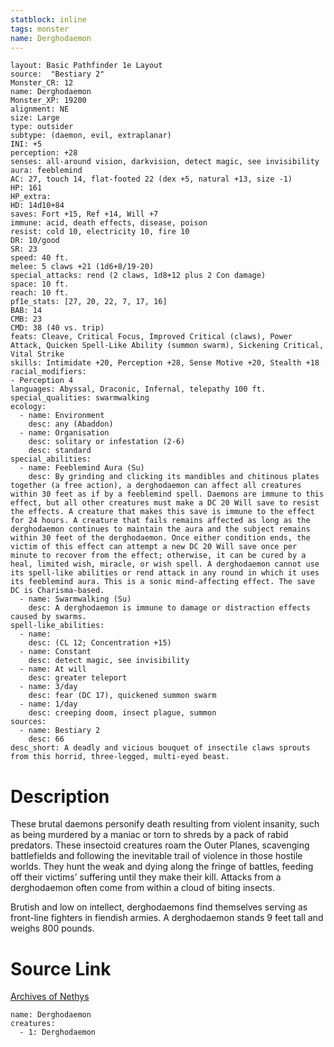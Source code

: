 ```yaml
---
statblock: inline
tags: monster
name: Derghodaemon
---
```

```statblock
layout: Basic Pathfinder 1e Layout
source:  "Bestiary 2"
Monster_CR: 12
name: Derghodaemon
Monster_XP: 19200
alignment: NE
size: Large
type: outsider
subtype: (daemon, evil, extraplanar)
INI: +5
perception: +28
senses: all-around vision, darkvision, detect magic, see invisibility
aura: feeblemind
AC: 27, touch 14, flat-footed 22 (dex +5, natural +13, size -1)
HP: 161
HP_extra: 
HD: 14d10+84
saves: Fort +15, Ref +14, Will +7
immune: acid, death effects, disease, poison
resist: cold 10, electricity 10, fire 10
DR: 10/good
SR: 23
speed: 40 ft.
melee: 5 claws +21 (1d6+8/19-20)
special_attacks: rend (2 claws, 1d8+12 plus 2 Con damage)
space: 10 ft.
reach: 10 ft.
pf1e_stats: [27, 20, 22, 7, 17, 16]
BAB: 14
CMB: 23
CMD: 38 (40 vs. trip)
feats: Cleave, Critical Focus, Improved Critical (claws), Power Attack, Quicken Spell-Like Ability (summon swarm), Sickening Critical, Vital Strike
skills: Intimidate +20, Perception +28, Sense Motive +20, Stealth +18
racial_modifiers:
- Perception 4
languages: Abyssal, Draconic, Infernal, telepathy 100 ft.
special_qualities: swarmwalking
ecology:
  - name: Environment
    desc: any (Abaddon)
  - name: Organisation
    desc: solitary or infestation (2-6)
    desc: standard
special_abilities:
  - name: Feeblemind Aura (Su)
    desc: By grinding and clicking its mandibles and chitinous plates together (a free action), a derghodaemon can affect all creatures within 30 feet as if by a feeblemind spell. Daemons are immune to this effect, but all other creatures must make a DC 20 Will save to resist the effects. A creature that makes this save is immune to the effect for 24 hours. A creature that fails remains affected as long as the derghodaemon continues to maintain the aura and the subject remains within 30 feet of the derghodaemon. Once either condition ends, the victim of this effect can attempt a new DC 20 Will save once per minute to recover from the effect; otherwise, it can be cured by a heal, limited wish, miracle, or wish spell. A derghodaemon cannot use its spell-like abilities or rend attack in any round in which it uses its feeblemind aura. This is a sonic mind-affecting effect. The save DC is Charisma-based.
  - name: Swarmwalking (Su)
    desc: A derghodaemon is immune to damage or distraction effects caused by swarms.
spell-like_abilities:
  - name:
    desc: (CL 12; Concentration +15)
  - name: Constant
    desc: detect magic, see invisibility
  - name: At will
    desc: greater teleport
  - name: 3/day
    desc: fear (DC 17), quickened summon swarm
  - name: 1/day
    desc: creeping doom, insect plague, summon
sources:
  - name: Bestiary 2
    desc: 66
desc_short: A deadly and vicious bouquet of insectile claws sprouts from this horrid, three-legged, multi-eyed beast. 
```
# Description
These brutal daemons personify death resulting from violent insanity, such as being murdered by a maniac or torn to shreds by a pack of rabid predators. These insectoid creatures roam the Outer Planes, scavenging battlefields and following the inevitable trail of violence in those hostile worlds. They hunt the weak and dying along the fringe of battles, feeding off their victims’ suffering until they make their kill. Attacks from a derghodaemon often come from within a cloud of biting insects. 

Brutish and low on intellect, derghodaemons find themselves serving as front-line fighters in fiendish armies. A derghodaemon stands 9 feet tall and weighs 800 pounds.
# Source Link
[Archives of Nethys](https://aonprd.com/MonsterDisplay.aspx?ItemName=Derghodaemon)
```encounter-table
name: Derghodaemon
creatures:
  - 1: Derghodaemon
```
